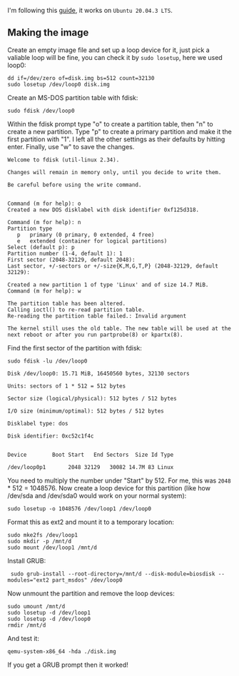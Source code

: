 I'm following this [guide](https://wiki.osdev.org/User:Graham/Making_a_GRUB2_image), it works on `Ubuntu 20.04.3 LTS`.

## Making the image
Create an empty image file and set up a loop device for it, just pick a valiable loop will be fine, you can check it by `sudo losetup`, here we used loop0:
```
dd if=/dev/zero of=disk.img bs=512 count=32130
sudo losetup /dev/loop0 disk.img
```

Create an MS-DOS partition table with fdisk:
```
sudo fdisk /dev/loop0
```
Within the fdisk prompt type "o" to create a partition table, then "n" to create a new partition. Type "p" to create a primary partition and make it the first partition with "1". I left all the other settings as their defaults by hitting enter. Finally, use "w" to save the changes.
```
Welcome to fdisk (util-linux 2.34).

Changes will remain in memory only, until you decide to write them.

Be careful before using the write command.


Command (m for help): o
Created a new DOS disklabel with disk identifier 0xf125d318.

Command (m for help): n
Partition type
   p   primary (0 primary, 0 extended, 4 free)
   e   extended (container for logical partitions)
Select (default p): p
Partition number (1-4, default 1): 1
First sector (2048-32129, default 2048):
Last sector, +/-sectors or +/-size{K,M,G,T,P} (2048-32129, default 32129):

Created a new partition 1 of type 'Linux' and of size 14.7 MiB.
Command (m for help): w

The partition table has been altered.
Calling ioctl() to re-read partition table.
Re-reading the partition table failed.: Invalid argument

The kernel still uses the old table. The new table will be used at the next reboot or after you run partprobe(8) or kpartx(8).
```

Find the first sector of the partition with fdisk:
```
sudo fdisk -lu /dev/loop0
```

```
Disk /dev/loop0: 15.71 MiB, 16450560 bytes, 32130 sectors

Units: sectors of 1 * 512 = 512 bytes

Sector size (logical/physical): 512 bytes / 512 bytes

I/O size (minimum/optimal): 512 bytes / 512 bytes

Disklabel type: dos

Disk identifier: 0xc52c1f4c


Device        Boot Start   End Sectors  Size Id Type

/dev/loop0p1       2048 32129   30082 14.7M 83 Linux
```
You need to multiply the number under "Start" by 512. For me, this was `2048` * 512 = 1048576. Now create a loop device for this partition (like how /dev/sda and /dev/sda0 would work on your normal system):
```
sudo losetup -o 1048576 /dev/loop1 /dev/loop0
```

Format this as ext2 and mount it to a temporary location:

```
sudo mke2fs /dev/loop1
sudo mkdir -p /mnt/d
sudo mount /dev/loop1 /mnt/d
```
Install GRUB:
```
 sudo grub-install --root-directory=/mnt/d --disk-module=biosdisk --modules="ext2 part_msdos" /dev/loop0
```
Now unmount the partition and remove the loop devices:
```
sudo umount /mnt/d
sudo losetup -d /dev/loop1
sudo losetup -d /dev/loop0
rmdir /mnt/d
```
And test it:
```
qemu-system-x86_64 -hda ./disk.img
```
If you get a GRUB prompt then it worked!
